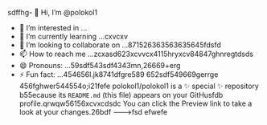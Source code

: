 sdffhg- 👋 Hi, I’m @polokol1
- 👀 I’m interested in ...
- 🌱 I’m currently learning ...cxvcxv
- 💞️ I’m looking to collaborate on ...871526363563635645fdsfd
- 📫 How to reach me ...zcxasd623xcvvcx4115hryxcv84847ghnregtdsds
- 😄 Pronouns: ...59sdf543sdf4343mn,26669+erg
- ⚡ Fun fact: ...454656l.jk8741dfgre589
652sdf549669gerrge
  456fghwer544554o;i21fefe
polokol1/polokol1 is a ✨ special ✨ repository b55ecause its `README.md` (this file) appears on your GitHusfdb profile.qrwqw56156xcvxcdsdc
You can click the Preview link to take a look at your changes.26bdf
--->fsd
efwefe
